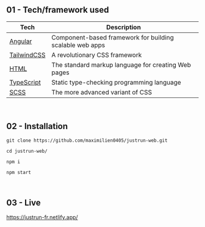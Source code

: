 ## 01 - Tech/framework used

| Tech                                                      | Description                                                         |
| --------------------------------------------------------- | ------------------------------------------------------------------- |
| [Angular](https://angular.io/)                            | Component-based framework for building scalable web apps            |
| [TailwindCSS](https://tailwindcss.com/)                   | A revolutionary CSS framework                                       |
| [HTML](https://developer.mozilla.org/fr/docs/Web/HTML)    | The standard markup language for creating Web pages                 |
| [TypeScript](https://www.typescriptlang.org/)             | Static type-checking programming language                           |
| [SCSS](https://sass-lang.com)                             | The more advanced variant of CSS                                    |

<br>

## 02 - Installation

```
git clone https://github.com/maximilien0405/justrun-web.git

cd justrun-web/

npm i

npm start
```

<br>

## 03 - Live

https://justrun-fr.netlify.app/
